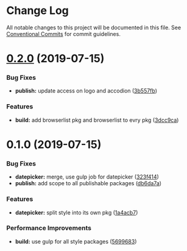 # Change Log

All notable changes to this project will be documented in this file.
See [Conventional Commits](https://conventionalcommits.org) for commit guidelines.

# [0.2.0](https://github.com/fremtind/jokul/compare/@fremtind/jkl-datepicker@0.1.0...@fremtind/jkl-datepicker@0.2.0) (2019-07-15)


### Bug Fixes

* **publish:** update access on logo and accodion ([3b557fb](https://github.com/fremtind/jokul/commit/3b557fb))


### Features

* **build:** add browserlist pkg and browserlist to evry pkg ([3dcc9ca](https://github.com/fremtind/jokul/commit/3dcc9ca))





# 0.1.0 (2019-07-15)


### Bug Fixes

* **datepicker:** merge, use gulp job for datepicker ([323f414](https://github.com/fremtind/jokul/commit/323f414))
* **publish:** add scope to all publishable packages ([db6da7a](https://github.com/fremtind/jokul/commit/db6da7a))


### Features

* **datepicker:** split style into its own pkg ([1a4acb7](https://github.com/fremtind/jokul/commit/1a4acb7))


### Performance Improvements

* **build:** use gulp for all style packages ([5699683](https://github.com/fremtind/jokul/commit/5699683))
